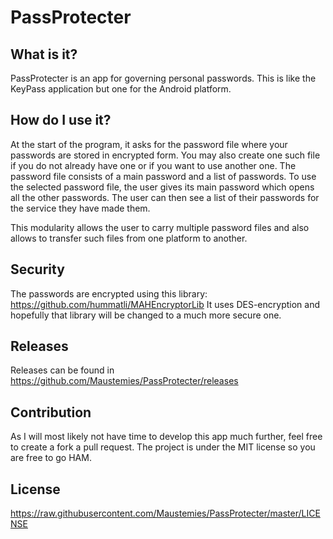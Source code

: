 # PassProtecter

## What is it?

PassProtecter is an app for governing personal passwords.  This is like the KeyPass application but one for the Android platform.

## How do I use it?

At the start of the program, it asks for the password file where your passwords are stored in encrypted form.  You may also create one such file if you do not already have one or if you want to use another one.  The password file consists of a main password and a list of passwords.  To use the selected password file, the user gives its main password which opens all the other passwords.  The user can then see a list of their passwords for the service they have made them.

This modularity allows the user to carry multiple password files and also allows to transfer such files from one platform to another.

## Security

The passwords are encrypted using this library: https://github.com/hummatli/MAHEncryptorLib  It uses DES-encryption and hopefully that library will be changed to a much more secure one.

## Releases

Releases can be found in https://github.com/Maustemies/PassProtecter/releases

## Contribution

As I will most likely not have time to develop this app much further, feel free to create a fork a pull request.  The project is under the MIT license so you are free to go HAM.

## License
https://raw.githubusercontent.com/Maustemies/PassProtecter/master/LICENSE